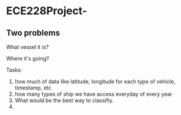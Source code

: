 # ECE228Project-
## Two problems 
What vessel it is? 




Where it's going? 

Tasks: 

 1. how much of data like latitude, longitude for each type of vehicle, timestamp, etc 
 2. how many types of ship we have access everyday of every year
 3. What would be the best way to classifiy. 
 4.  
